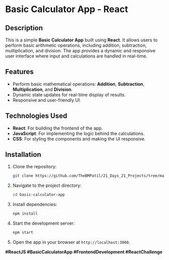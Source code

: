 
# Basic Calculator App - React

## Description

This is a simple **Basic Calculator App** built using **React**. It allows users to perform basic arithmetic operations, including addition, subtraction, multiplication, and division. The app provides a dynamic and responsive user interface where input and calculations are handled in real-time.

## Features

- Perform basic mathematical operations: **Addition**, **Subtraction**, **Multiplication**, and **Division**.
- Dynamic state updates for real-time display of results.
- Responsive and user-friendly UI.

## Technologies Used

- **React**: For building the frontend of the app.
- **JavaScript**: For implementing the logic behind the calculations.
- **CSS**: For styling the components and making the UI responsive.

## Installation

1. Clone the repository:
   ```bash
   git clone https://github.com/TheBMPatil/21_Days_21_Projects/tree/main/Day04/Calculator
   ```

2. Navigate to the project directory:
   ```bash
   cd basic-calculator-app
   ```

3. Install dependencies:
   ```bash
   npm install
   ```

4. Start the development server:
   ```bash
   npm start
   ```

5. Open the app in your browser at `http://localhost:3000`.


**#ReactJS #BasicCalculatorApp #FrontendDevelopment #ReactChallenge**
